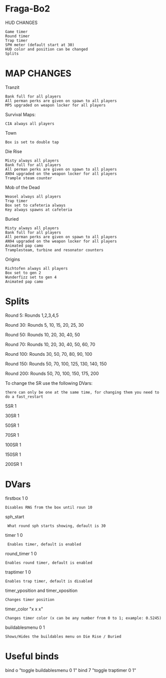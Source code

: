 # Fraga-Bo2

HUD CHANGES

    Game timer
    Round timer
    Trap timer
    SPH meter (default start at 30)
    HUD color and position can be changed
    Splits

# MAP CHANGES

Tranzit

    Bank full for all players
    All perman perks are given on spawn to all players
    MP5 upgraded on weapon locker for all players
    
Survival Maps:

    CIA always all players
    
Town

    Box is set to double tap
    
Die Rise

    Misty always all players
    Bank full for all players
    All perman perks are given on spawn to all players
    AN94 upgraded on the weapon locker for all players
    Trample steam counter
    
Mob of the Dead

    Weasel always all players
    Trap timer
    Box set to cafeteria always
    Key always spawns at cafeteria
    
Buried

    Misty always all players
    Bank full for all players
    All perman perks are given on spawn to all players
    AN94 upgraded on the weapon locker for all players
    Animated pap camo
    Tramplesteam, turbine and resonator counters

Origins

    Richtofen always all players
    Box set to gen 2
    Wunderfizz set to gen 4
    Animated pap camo

# Splits

Round 5: Rounds 1,2,3,4,5

Round 30: Rounds 5, 10, 15, 20, 25, 30

Round 50: Rounds 10, 20, 30, 40, 50

Round 70: Rounds 10, 20, 30, 40, 50, 60, 70

Round 100: Rounds 30, 50, 70, 80, 90, 100

Round 150: Rounds 50, 70, 100, 125, 130, 140, 150

Round 200: Rounds 50, 70, 100, 150, 175, 200

To change the SR use the following DVars:

    there can only be one at the same time, for changing them you need to do a fast_restart

5SR 1

30SR 1

50SR 1

70SR 1

100SR 1

150SR 1

200SR 1

# DVars

firstbox 1 0

    Disables RNG from the box until roun 10

sph_start

     What round sph starts showing, default is 30
    
timer 1 0

     Enables timer, default is enabled

round_timer 1 0

    Enables round timer, default is enabled

traptimer 1 0

    Enables trap timer, default is disabled
    
timer_yposition and timer_xposition

    Changes timer position
    
timer_color "x x x"

    Changes timer color (x can be any number from 0 to 1; example: 0.5245)
    
buildablesmenu 0 1

    Shows/Hides the buildables menu on Die Rise / Buried

# Useful binds

bind o "toggle buildablesmenu 0 1"
bind 7 "toggle traptimer 0 1"